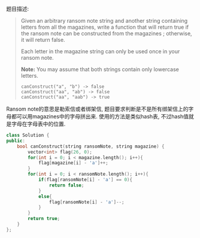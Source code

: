 题目描述:

> Given an arbitrary ransom note string and another string containing letters from all the magazines, write a function that will return true if the ransom note can be constructed from the magazines ; otherwise, it will return false. 
>
> Each letter in the magazine string can only be used once in your ransom note.
>
> **Note:**
> You may assume that both strings contain only lowercase letters.
>
> ```
> canConstruct("a", "b") -> false
> canConstruct("aa", "ab") -> false
> canConstruct("aa", "aab") -> true
> ```

Ransom note的意思是勒索信或者绑架信, 题目要求判断是不是所有绑架信上的字母都可以用magazines中的字母拼出来. 使用的方法是类似hash表, 不过hash值就是字母在字母表中的位置.

```c++
class Solution {
public:
    bool canConstruct(string ransomNote, string magazine) {
        vector<int> flag(26, 0);
        for(int i = 0; i < magazine.length(); i++){
            flag[magazine[i] - 'a']++;
        }
        for(int i = 0; i < ransomNote.length(); i++){
            if(flag[ransomNote[i] - 'a'] == 0){
                return false;
            }
            else{
                flag[ransomNote[i] - 'a']--;
            }
        }
        return true;
    }
};
```

